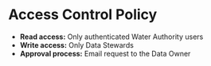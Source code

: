 # Access Control Policy

- **Read access:** Only authenticated Water Authority users
- **Write access:** Only Data Stewards
- **Approval process:** Email request to the Data Owner
